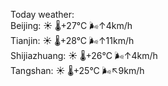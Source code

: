 Today weather:  
Beijing: ☀️   🌡️+27°C 🌬️↑4km/h  
Tianjin: ☀️   🌡️+28°C 🌬️↑11km/h  
Shijiazhuang: ☀️   🌡️+26°C 🌬️↑4km/h  
Tangshan: ☀️   🌡️+25°C 🌬️↖9km/h  

